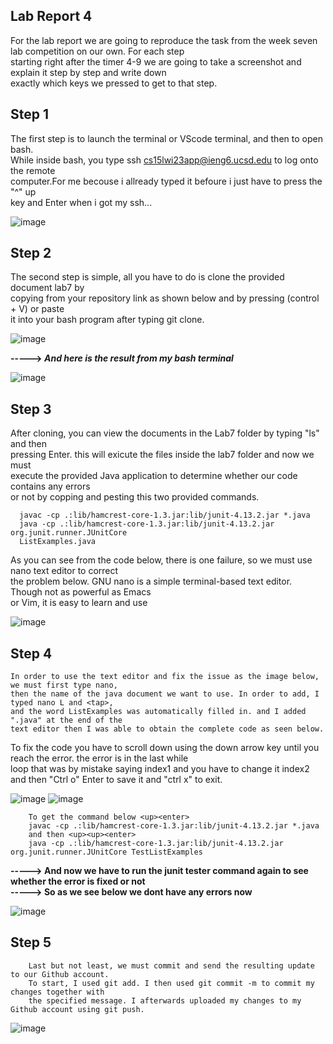 ## Lab Report 4
  For the lab report we are going to reproduce the task from the week seven lab competition on our own. For each step   
  starting right after the timer 4-9 we are going to take a screenshot and explain it step by step and write down  
  exactly which keys we pressed to get to that step.  

##  Step 1  
  The first step is to launch the terminal or VScode terminal, and then to open bash.   
  While inside bash, you type ssh cs15lwi23app@ieng6.ucsd.edu to log onto the remote   
  computer.For me becouse i allready typed it befoure i just have to press the "^" up   
  key and Enter when i got my ssh...  

![image](https://user-images.githubusercontent.com/122564368/224811912-b756c1bf-6922-45c2-a178-987a5a101afb.png)    

## Step 2  
  The second step is simple, all you have to do is clone the provided document lab7 by   
  copying from your repository link as shown below and by pressing (control + V) or paste  
  it into your bash program after typing git clone.  

![image](https://user-images.githubusercontent.com/122564368/224840086-0229e369-23c6-407d-b59d-6ea4c3a42cf3.png)  
  
**----->   *And here is the result from my bash terminal***    
             
![image](https://user-images.githubusercontent.com/122564368/224821304-b4f30d12-c4f5-49aa-84cd-a5d2adf4914b.png)  

## Step 3  

   After cloning, you can view the documents in the Lab7 folder by typing "ls" and then   
   pressing Enter. this will exicute the files inside the lab7 folder and now we must   
   execute the provided Java application to determine whether our code contains any errors   
   or not by copping and pesting this two provided commands.  

      javac -cp .:lib/hamcrest-core-1.3.jar:lib/junit-4.13.2.jar *.java 
      java -cp .:lib/hamcrest-core-1.3.jar:lib/junit-4.13.2.jar org.junit.runner.JUnitCore   
      ListExamples.java  
      
  
 As you can see from the code below, there is one failure, so we must use nano text editor to correct  
 the problem below. GNU nano is a simple terminal-based text editor. Though not as powerful as Emacs   
 or Vim, it is easy to learn and use   
 
![image](https://user-images.githubusercontent.com/122564368/224822105-54777ce8-2b86-4e91-8a7f-28e89918c587.png)    

## Step 4
    In order to use the text editor and fix the issue as the image below, we must first type nano,   
    then the name of the java document we want to use. In order to add, I typed nano L and <tap>,  
    and the word ListExamples was automatically filled in. and I added ".java" at the end of the  
    text editor then I was able to obtain the complete code as seen below.  
   
  To fix the code you have to scroll down using the down arrow key until you reach the error. the error is in the last while  
  loop that was by mistake saying index1 and you have to change it index2 and then "Ctrl o" Enter to save it and "ctrl x" to exit.  
    
![image](https://user-images.githubusercontent.com/122564368/224822451-4da53cff-d13e-4c4d-8e5f-d84c124c7094.png)
![image](https://user-images.githubusercontent.com/122564368/224888597-8e27be9f-15cc-47a2-b86e-6250fcf080d2.png)

        To get the command below <up><enter>  
        javac -cp .:lib/hamcrest-core-1.3.jar:lib/junit-4.13.2.jar *.java  
        and then <up><up><enter>  
        java -cp .:lib/hamcrest-core-1.3.jar:lib/junit-4.13.2.jar org.junit.runner.JUnitCore TestListExamples 

**----->  And now we have to run the junit tester command again to see whether the error is fixed or not**  
**----->  So as we see below we dont have any errors now**   

![image](https://user-images.githubusercontent.com/122564368/224908549-a5a7ba1d-e551-4e98-ba41-c29faf301427.png)

        
        
## Step 5
        Last but not least, we must commit and send the resulting update to our Github account.   
        To start, I used git add. I then used git commit -m to commit my changes together with  
        the specified message. I afterwards uploaded my changes to my Github account using git push.  

![image](https://user-images.githubusercontent.com/122564368/224834004-dff01e43-a066-4ad6-929f-3ebad3b1a3b7.png)

